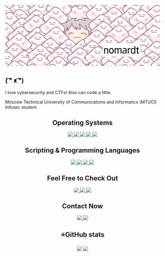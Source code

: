 ![Header](https://github.com/nomardt/Work/blob/main/profileimage1.jpg)


## ( ͡° ᴥ ͡°)

I love cybersecurity and CTFs! Also can code a little.

Moscow Technical University of Communications and Informatics (MTUCI) Infosec student


<h2 align="center">Operating Systems</h1>
<p align="center">
    <a href="https://www.microsoft.com/en-us/windows">
        <img src="https://img.shields.io/badge/-Windows-DC322F?style=for-the-badge&logo=windows"/>
    </a>
    <a href="https://www.parrotsec.org/">
        <img src="https://img.shields.io/badge/-ParrotSec_OS-DC322F?style=for-the-badge&logo=linux&logoColor=FFFFFF"/>
    </a>
    <a href="https://ubuntu.com/">
        <img src="https://img.shields.io/badge/-Linux_Ubuntu-DC322F?style=for-the-badge&logo=Ubuntu&logoColor=FFFFFF"/>
    </a>
    <a href="https://linuxmint.com/">
        <img src="https://img.shields.io/badge/Linux_Mint-DC322F?style=for-the-badge&logo=linux-mint&logoColor=white"/>
    </a>
    <a href="https://en.wikipedia.org/wiki/Cisco_IOS">
        <img src="https://img.shields.io/badge/Cisco%20IOS-DC322F?style=for-the-badge&logo=Cisco&logoColor=white"/>
    </a>
</p>

<h2 align="center">Scripting & Programming Languages</h1>
<p align="center">
    <a href="https://docs.python.org/3/">
        <img src="https://img.shields.io/badge/Python-DC322F?style=for-the-badge&logo=python&logoColor=white"/>
    </a>
    <a href="https://www.php.net/docs.php">
        <img src="https://img.shields.io/badge/PHP-DC322F?style=for-the-badge&logo=php&logoColor=white"/>
    </a>
    <a href="https://www.gnu.org/savannah-checkouts/gnu/bash/manual/bash.html">
        <img src="https://img.shields.io/badge/-Bash-DC322F?style=for-the-badge&logo=gnu-bash&logoColor=FFFFFF"/>
    </a>
    <a href="https://devdocs.io/c/">
        <img src="https://img.shields.io/badge/-C-DC322F?style=for-the-badge&logo=C&logoColor=FFFFFF"/>
    </a>
</p>

<h2 align="center">Feel Free to Check Out</h1>
<p align="center">
    <a href="https://medium.com/@nomardt">
        <img src="https://img.shields.io/badge/-Medium-DC322F?style=for-the-badge&logo=Medium"/>
    </a>
    <a href="https://app.hackthebox.com/users/1363617">
        <img src="https://img.shields.io/badge/-HTB-DC322F?style=for-the-badge&logo=HackTheBox"/>
    </a>
    <a href="https://ctftime.org/user/149327">
        <img src="https://img.shields.io/badge/-CTFtime.org-DC322F?style=for-the-badge"/>
    </a>
</p>

<h2 align="center">Contact Now</h1>
<p align="center">
    <a href="https://t.me/nomardt">
        <img src="https://img.shields.io/badge/-Telegram-DC322F?style=for-the-badge&logo=Telegram"/>
    </a>
    <a href="mailto:nomardt@aol.com">
        <img src="https://img.shields.io/badge/-Email-DC322F?style=for-the-badge&logo=Thunderbird"/>
    </a>
</p>

<h2 align="center">⭐GitHub stats</h2>
<p align="center">
    <img src="https://streak-stats.demolab.com?user=LagrangeH&theme=react&hide_border=true&border_radius=20&mode=weekly"/>
    <img src="https://github-readme-stats.vercel.app/api?username=LagrangeH&theme=react&border_radius=20&hide_border=true"/>
</p>

<!--
**nomardt/nomardt** is a ✨ _special_ ✨ repository because its `README.md` (this file) appears on your GitHub profile.

Here are some ideas to get you started:

- 🔭 I’m currently working on ...
- 🌱 I’m currently learning ...
- 👯 I’m looking to collaborate on ...
- 🤔 I’m looking for help with ...
- 💬 Ask me about ...
- 📫 How to reach me: ...
- 😄 Pronouns: ...
- ⚡ Fun fact: ...
-->
